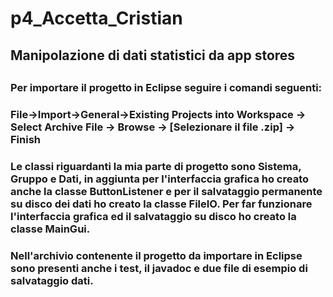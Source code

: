 # p4_Accetta_Cristian
## Manipolazione di dati statistici da app stores
##
### Per importare il progetto in Eclipse seguire i comandi seguenti:
###
### File->Import->General->Existing Projects into Workspace -> Select Archive File -> Browse -> [Selezionare il file .zip] -> Finish
###
### Le classi riguardanti la mia parte di progetto sono Sistema, Gruppo e Dati, in aggiunta per l'interfaccia grafica ho creato anche la classe ButtonListener e per il salvataggio permanente su disco dei dati ho creato la classe FileIO. Per far funzionare l'interfaccia grafica ed il salvataggio su disco ho creato la classe MainGui.
###
### Nell'archivio contenente il progetto da importare in Eclipse sono presenti anche i test, il javadoc e due file di esempio di salvataggio dati.